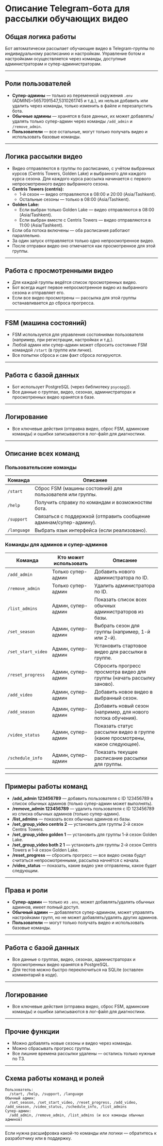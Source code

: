 # Описание Telegram-бота для рассылки обучающих видео

## Общая логика работы
Бот автоматически рассылает обучающие видео в Telegram-группы по индивидуальному расписанию и настройкам. Управление ботом и настройками осуществляется через команды, доступные администраторам и супер-администраторам.

---

## Роли пользователей
- **Супер-админы** — только из переменной окружения `.env` (ADMINS=5657091547,5310261745 и т.д.), их нельзя добавить или удалить через команды, только изменить в файле и перезапустить бота.
- **Обычные админы** — хранятся в базе данных, их может добавлять/удалять только супер-админ через команды `/add_admin` и `/remove_admin`.
- **Пользователи** — все остальные, могут только получать видео и использовать базовые команды.

---

## Логика рассылки видео
- Видео отправляются в группы по расписанию, с учётом выбранных курсов (Centris Towers, Golden Lake) и выбранного для каждого курса сезона. Для каждого курса рассылка начинается с первого непросмотренного видео выбранного сезона.
- **Centris Towers (centris):**
  - 1-й сезон — видео отправляются в 08:00 и 20:00 (Asia/Tashkent).
  - Остальные сезоны — только в 08:00 (Asia/Tashkent).
- **Golden Lake:**
  - Если выбран только Golden Lake — видео отправляются в 08:00 (Asia/Tashkent).
  - Если выбран вместе с Centris Towers — видео отправляются в 11:00 (Asia/Tashkent).
- Если оба потока включены — оба расписания работают параллельно.
- За один запуск отправляется только одно непросмотренное видео.
- После отправки видео оно отмечается как просмотренное для этой группы.

---

## Работа с просмотренными видео
- Для каждой группы ведётся список просмотренных видео.
- Бот всегда ищет первое непросмотренное видео из выбранного сезона и отправляет его.
- Если все видео просмотрены — рассылка для этой группы останавливается до сброса прогресса.

---

## FSM (машина состояний)
- FSM используется для управления состояниями пользователя (например, при регистрации, настройках и т.д.).
- Любой админ или супер-админ может сбросить состояние FSM командой `/start` (в группе или личке).
- Все попытки сброса и сам факт сброса логируются.

---

## Работа с базой данных
- Бот использует PostgreSQL (через библиотеку `psycopg2`).
- Все данные о группах, видео, сезонах, администраторах и просмотренных видео хранятся в базе.

---

## Логирование
- Все ключевые действия (отправка видео, сброс FSM, админские команды) и ошибки записываются в лог-файл для диагностики.

---

## Описание всех команд

### Пользовательские команды
| Команда                | Описание                                                                                   |
|------------------------|--------------------------------------------------------------------------------------------|
| `/start`               | Сброс FSM (машины состояний) для пользователя или группы.                                  |
| `/help`                | Получить справку по командам и возможностям бота.                                          |
| `/support`             | Связаться с поддержкой (отправить сообщение админам/супер-админу).                         |
| `/language`            | Выбрать язык интерфейса (если реализовано).                                                |

### Команды для админов и супер-админов
| Команда                | Кто может использовать | Описание                                                                                   |
|------------------------|-----------------------|--------------------------------------------------------------------------------------------|
| `/add_admin`           | Только супер-админ    | Добавить нового администратора по ID.                                                      |
| `/remove_admin`        | Только супер-админ    | Удалить администратора по ID.                                                              |
| `/list_admins`         | Админ, супер-админ    | Показать список всех обычных администраторов из базы.                                      |
| `/set_season`          | Админ, супер-админ    | Выбрать сезон для группы (например, 1-й или 2-й).                                          |
| `/set_start_video`     | Админ, супер-админ    | Установить стартовое видео для рассылки в группе.                                          |
| `/reset_progress`      | Админ, супер-админ    | Сбросить прогресс просмотра видео для группы (начать рассылку заново).                     |
| `/add_video`           | Админ, супер-админ    | Добавить новое видео в выбранный сезон.                                                    |
| `/add_season`          | Админ, супер-админ    | Добавить новый сезон (например, для нового потока обучения).                               |
| `/video_status`        | Админ, супер-админ    | Показать статус рассылки видео в группе (какие просмотрены, какое следующее).              |
| `/schedule_info`       | Админ, супер-админ    | Показать текущее расписание рассылки для группы.                                           |

---

## Примеры работы команд
- **/add_admin 123456789** — добавить пользователя с ID 123456789 в список обычных админов (только супер-админ может выполнять).
- **/remove_admin 123456789** — удалить пользователя с ID 123456789 из списка обычных админов (только супер-админ).
- **/list_admins** — показать всех обычных админов из базы.
- **/set_group_video centris 2** — установить для группы 2-й сезон Centris Towers.
- **/set_group_video golden 1** — установить для группы 1-й сезон Golden Lake.
- **/set_group_video both 2 1** — установить для группы 2-й сезон Centris Towers и 1-й сезон Golden Lake.
- **/reset_progress** — сбросить прогресс — все видео снова будут считаться непросмотренными, рассылка начнётся с начала.
- **/video_status** — показать, какие видео уже отправлены, какое будет следующим.

---

## Права и роли
- **Супер-админ** — только из `.env`, может добавлять/удалять обычных админов, имеет полный доступ.
- **Обычный админ** — добавляется супер-админом, может управлять настройками групп, но не может добавлять/удалять других админов.
- **Пользователи** — могут только получать видео и использовать базовые команды.

---

## Работа с базой данных
- Все данные о группах, видео, сезонах, администраторах и просмотренных видео хранятся в PostgreSQL.
- Для тестов можно быстро переключиться на SQLite (оставлен комментарий в коде).

---

## Логирование
- Все ключевые действия (отправка видео, сброс FSM, админские команды) и ошибки записываются в лог-файл для диагностики.

---

## Прочие функции
- Можно добавлять новые сезоны и видео через команды.
- Можно сбрасывать прогресс группы.
- Все лишние времена рассылки удалены — остались только нужные по ТЗ.

---

## Схема работы команд и ролей

```
Пользователь:
  /start, /help, /support, /language
Обычный админ:
  /set_season, /set_start_video, /reset_progress, /add_video, /add_season, /video_status, /schedule_info, /list_admins
Супер-админ:
  /add_admin, /remove_admin, /list_admins (и все команды обычных админов)
```

---

Если нужна расшифровка какой-то команды или логики — обратитесь к разработчику или в поддержку.
